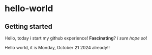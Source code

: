 # hello-world

## Getting started

Hello, today i start my github experience! **Fascinating**? *I sure hope so*!

Hello world, it is Monday, October 21 2024 already!!
